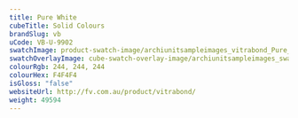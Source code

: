 ```yaml
---
title: Pure White
cubeTitle: Solid Colours
brandSlug: vb
uCode: VB-U-9902
swatchImage: product-swatch-image/archiunitsampleimages_vitrabond_Pure_White.jpg
swatchOverlayImage: cube-swatch-overlay-image/archiunitsampleimages_swatch-overlay_vitrabond.png
colourRgb: 244, 244, 244
colourHex: F4F4F4
isGloss: "false"
websiteUrl: http://fv.com.au/product/vitrabond/
weight: 49594
---
```

